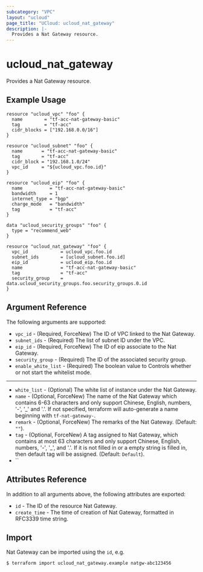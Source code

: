 ```yaml
---
subcategory: "VPC"
layout: "ucloud"
page_title: "UCloud: ucloud_nat_gateway"
description: |-
  Provides a Nat Gateway resource.
---
```


# ucloud_nat_gateway

Provides a Nat Gateway resource.

## Example Usage

```hcl
resource "ucloud_vpc" "foo" {
  name        = "tf-acc-nat-gateway-basic"
  tag         = "tf-acc"
  cidr_blocks = ["192.168.0.0/16"]
}

resource "ucloud_subnet" "foo" {
  name       = "tf-acc-nat-gateway-basic"
  tag        = "tf-acc"
  cidr_block = "192.168.1.0/24"
  vpc_id     = "${ucloud_vpc.foo.id}"
}

resource "ucloud_eip" "foo" {
  name          = "tf-acc-nat-gateway-basic"
  bandwidth     = 1
  internet_type = "bgp"
  charge_mode   = "bandwidth"
  tag           = "tf-acc"
}

data "ucloud_security_groups" "foo" {
  type = "recommend_web"
}

resource "ucloud_nat_gateway" "foo" {
  vpc_id            = ucloud_vpc.foo.id
  subnet_ids        = [ucloud_subnet.foo.id]
  eip_id            = ucloud_eip.foo.id
  name              = "tf-acc-nat-gateway-basic"
  tag               = "tf-acc"
  security_group    = data.ucloud_security_groups.foo.security_groups.0.id
}
```

## Argument Reference

The following arguments are supported:

* `vpc_id` - (Required, ForceNew) The ID of VPC linked to the Nat Gateway. 
* `subnet_ids` - (Required) The list of subnet ID under the VPC.
* `eip_id` - (Required, ForceNew) The ID of eip associate to the Nat Gateway. 
* `security_group` - (Required) The ID of the associated security group.
* `enable_white_list` - (Required) The boolean value to Controls whether or not start the whitelist mode.

- - -

* `white_list` - (Optional) The white list of instance under the Nat Gateway.
* `name` - (Optional, ForceNew) The name of the Nat Gateway which contains 6-63 characters and only support Chinese, English, numbers, '-', '_' and '.'. If not specified, terraform will auto-generate a name beginning with `tf-nat-gateway-`.
* `remark` - (Optional, ForceNew) The remarks of the Nat Gateway. (Default: `""`).
* `tag` - (Optional, ForceNew) A tag assigned to Nat Gateway, which contains at most 63 characters and only support Chinese, English, numbers, '-', '_', and '.'. If it is not filled in or a empty string is filled in, then default tag will be assigned. (Default: `Default`).
* ``
## Attributes Reference

In addition to all arguments above, the following attributes are exported:

* `id` - The ID of the resource Nat Gateway.
* `create_time` - The time of creation of Nat Gateway, formatted in RFC3339 time string.

## Import

Nat Gateway can be imported using the `id`, e.g.

```
$ terraform import ucloud_nat_gateway.example natgw-abc123456
```